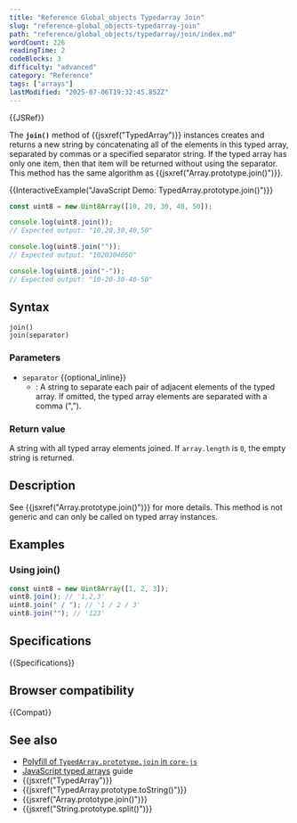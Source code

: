 ```yaml
---
title: "Reference Global_objects Typedarray Join"
slug: "reference-global_objects-typedarray-join"
path: "reference/global_objects/typedarray/join/index.md"
wordCount: 226
readingTime: 2
codeBlocks: 3
difficulty: "advanced"
category: "Reference"
tags: ["arrays"]
lastModified: "2025-07-06T19:32:45.852Z"
---
```



{{JSRef}}

The **`join()`** method of {{jsxref("TypedArray")}} instances creates and returns a new string by concatenating all of the elements in this typed array, separated by commas or a specified separator string. If the typed array has only one item, then that item will be returned without using the separator. This method has the same algorithm as {{jsxref("Array.prototype.join()")}}.

{{InteractiveExample("JavaScript Demo: TypedArray.prototype.join()")}}

```js interactive-example
const uint8 = new Uint8Array([10, 20, 30, 40, 50]);

console.log(uint8.join());
// Expected output: "10,20,30,40,50"

console.log(uint8.join(""));
// Expected output: "1020304050"

console.log(uint8.join("-"));
// Expected output: "10-20-30-40-50"
```

## Syntax

```js-nolint
join()
join(separator)
```

### Parameters

- `separator` {{optional_inline}}
  - : A string to separate each pair of adjacent elements of the typed array. If omitted, the typed array elements are separated with a comma (",").

### Return value

A string with all typed array elements joined. If `array.length` is `0`, the empty string is returned.

## Description

See {{jsxref("Array.prototype.join()")}} for more details. This method is not generic and can only be called on typed array instances.

## Examples

### Using join()

```js
const uint8 = new Uint8Array([1, 2, 3]);
uint8.join(); // '1,2,3'
uint8.join(" / "); // '1 / 2 / 3'
uint8.join(""); // '123'
```

## Specifications

{{Specifications}}

## Browser compatibility

{{Compat}}

## See also

- [Polyfill of `TypedArray.prototype.join` in `core-js`](https://github.com/zloirock/core-js#ecmascript-typed-arrays)
- [JavaScript typed arrays](/en-US/docs/Web/JavaScript/Guide/Typed_arrays) guide
- {{jsxref("TypedArray")}}
- {{jsxref("TypedArray.prototype.toString()")}}
- {{jsxref("Array.prototype.join()")}}
- {{jsxref("String.prototype.split()")}}
